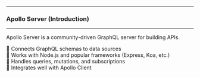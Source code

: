 <br>

---
### Apollo Server (Introduction)
---

Apollo Server is a community-driven GraphQL server for building APIs.

<div class="fullWidthBullet">

🔹 Connects GraphQL schemas to data sources  
🔹 Works with Node.js and popular frameworks (Express, Koa, etc.)  
🔹 Handles queries, mutations, and subscriptions  
🔹 Integrates well with Apollo Client  

</div>
